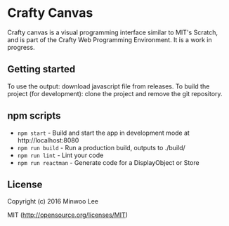 # Crafty Canvas

Crafty canvas is a visual programming interface similar to MIT's Scratch, and is part of the Crafty Web Programming Environment. It is a work in progress. 

## Getting started

To use the output: download javascript file from releases.
To build the project (for development): clone the project and remove the git repository.

## npm scripts

* `npm start` - Build and start the app in development mode at http://localhost:8080
* `npm run build` - Run a production build, outputs to ./build/
* `npm run lint` - Lint your code
* `npm run reactman` - Generate code for a DisplayObject or Store

## License

Copyright (c) 2016 Minwoo Lee

MIT (http://opensource.org/licenses/MIT)
